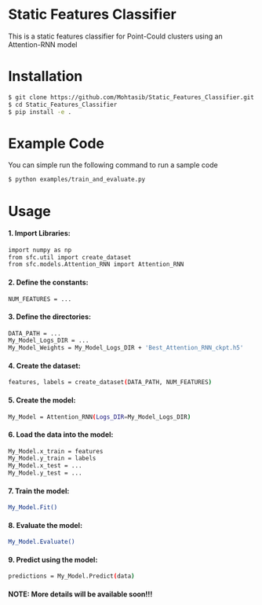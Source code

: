 # Static Features Classifier

This is a static features classifier for Point-Could clusters using an Attention-RNN model 




# Installation

```bash
$ git clone https://github.com/Mohtasib/Static_Features_Classifier.git
$ cd Static_Features_Classifier
$ pip install -e .
```

# Example Code

You can simple run the following command to run a sample code

```bash
$ python examples/train_and_evaluate.py
```

# Usage
#### 1. Import Libraries:
```bash
import numpy as np
from sfc.util import create_dataset
from sfc.models.Attention_RNN import Attention_RNN
```

#### 2. Define the constants:
```bash
NUM_FEATURES = ...
```

#### 3. Define the directories:
```bash
DATA_PATH = ...
My_Model_Logs_DIR = ...
My_Model_Weights = My_Model_Logs_DIR + 'Best_Attention_RNN_ckpt.h5'
```

#### 4. Create the dataset:
```bash
features, labels = create_dataset(DATA_PATH, NUM_FEATURES)
```

#### 5. Create the model:
```bash
My_Model = Attention_RNN(Logs_DIR=My_Model_Logs_DIR)
```

#### 6. Load the data into the model:
```bash
My_Model.x_train = features
My_Model.y_train = labels
My_Model.x_test = ...
My_Model.y_test = ...
```

#### 7. Train the model:
```bash
My_Model.Fit()
```

#### 8. Evaluate the model:
```bash
My_Model.Evaluate()
```

#### 9. Predict using the model:
```bash
predictions = My_Model.Predict(data)
```

#### NOTE: More details will be available soon!!!
